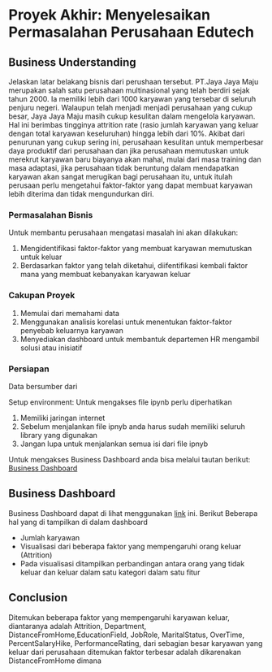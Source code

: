 # Proyek Akhir: Menyelesaikan Permasalahan Perusahaan Edutech

## Business Understanding

Jelaskan latar belakang bisnis dari perushaan tersebut.
PT.Jaya Jaya Maju merupakan salah satu perusahaan multinasional yang telah berdiri sejak tahun 2000. Ia memiliki lebih dari 1000 karyawan yang tersebar di seluruh penjuru negeri. Walaupun telah menjadi menjadi perusahaan yang cukup besar, Jaya Jaya Maju masih cukup kesulitan dalam mengelola karyawan. Hal ini berimbas tingginya attrition rate (rasio jumlah karyawan yang keluar dengan total karyawan keseluruhan) hingga lebih dari 10%. Akibat dari penurunan yang cukup sering ini, perusahaan kesulitan untuk memperbesar daya produktif dari perusahaan dan jika perusahaan memutuskan untuk merekrut karyawan baru biayanya akan mahal, mulai dari masa training dan masa adaptasi, jika perusahaan tidak beruntung dalam mendapatkan karyawan akan sangat merugikan bagi perusahaan itu, untuk itulah perusaan perlu mengetahui faktor-faktor yang dapat membuat karyawan lebih diterima dan tidak mengundurkan diri.

### Permasalahan Bisnis
Untuk membantu perusahaan mengatasi masalah ini akan dilakukan:
1. Mengidentifikasi faktor-faktor yang membuat karyawan memutuskan untuk keluar
2. Berdasarkan faktor yang telah diketahui, diifentifikasi kembali faktor mana yang membuat kebanyakan karyawan keluar

### Cakupan Proyek
1. Memulai dari memahami data
2. Menggunakan analisis korelasi untuk menentukan faktor-faktor penyebab keluarnya karyawan
3. Menyediakan dashboard untuk membantuk departemen HR mengambil solusi atau inisiatif

### Persiapan
Data bersumber dari

Setup environment:
Untuk mengakses file ipynb perlu diperhatikan
1. Memiliki jaringan internet
2. Sebelum menjalankan file ipnyb anda harus sudah memiliki seluruh library yang digunakan
3. Jangan lupa untuk menjalankan semua isi dari file ipnyb

Untuk mengakses Business Dashboard anda bisa melalui tautan berikut: [Business Dashboard](https://public.tableau.com/views/dashboard1_17497949070040/Dashboard1?:language=en-US&:sid=&:redirect=auth&:display_count=n&:origin=viz_share_link)

## Business Dashboard

Business Dashboard dapat di lihat menggunakan [link](https://public.tableau.com/views/dashboard1_17497949070040/Dashboard1?:language=en-US&:sid=&:redirect=auth&:display_count=n&:origin=viz_share_link) ini.
Berikut Beberapa hal yang di tampilkan di dalam dashboard
- Jumlah karyawan
- Visualisasi dari beberapa faktor yang mempengaruhi orang keluar (Attrition)
- Pada visualisasi ditampilkan perbandingan antara orang yang tidak keluar dan keluar dalam satu kategori dalam satu fitur

## Conclusion

Ditemukan beberapa faktor yang mempengaruhi karyawan keluar, diantaranya adalah Attrition, Department, DistanceFromHome,EducationField, JobRole, MaritalStatus, OverTime, PercentSalaryHike, PerformanceRating, dari sebagian besar karyawan yang keluar dari perusahaan ditemukan faktor terbesar adalah dikarenakan DistanceFromHome dimana


